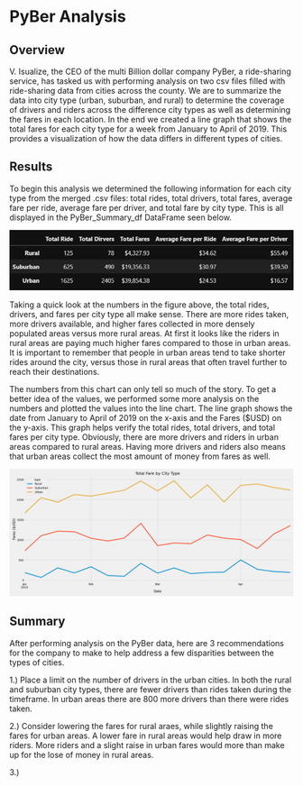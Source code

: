 # PyBer Analysis

## Overview 

V. Isualize, the CEO of the multi Billion dollar company PyBer, a ride-sharing service, has tasked us with performing analysis on two csv files filled with ride-sharing data from cities across the county. We are to summarize the data into city type (urban, suburban, and rural) to determine the coverage of drivers and riders across the difference city types as well as determining the fares in each location. In the end we created a line graph that shows the total fares for each city type for a week from January to April of 2019. This provides a visualization of how the data differs in different types of cities.  

## Results

To begin this analysis we determined the following information for each city type from the merged .csv files: total rides, total drivers, total fares, average fare per ride, average fare per driver, and total fare by city type. This is all displayed in the PyBer_Summary_df DataFrame seen below. 

![alt text](Resources/PyBer_Summary_df.png)

Taking a quick look at the numbers in the figure above, the total rides, drivers, and fares per city type all make sense. There are more rides taken, more drivers available, and higher fares collected in more densely populated areas versus more rural areas. At first it looks like the riders in rural areas are paying much higher fares compared to those in urban areas. It is important to remember that people in urban areas tend to take shorter rides around the city, versus those in rural areas that often travel further to reach their destinations. 

The numbers from this chart can only tell so much of the story. To get a better idea of the values, we performed some more analysis on the numbers and plotted the values into the line chart. The line graph shows the date from January to April of 2019 on the x-axis and the Fares ($USD) on the y-axis. This graph helps verify the total rides, total drivers, and total fares per city type. Obviously, there are more drivers and riders in urban areas compared to rural areas. Having more drivers and riders also means that urban areas collect the most amount of money from fares as well. 

![alt_text](Analysis/PyBer_fare_summary.png)

## Summary

After performing analysis on the PyBer data, here are 3 recommendations for the company to make to help address a few disparities between the types of cities. 

1.) Place a limit on the number of drivers in the urban cities. In both the rural and suburban city types, there are fewer drivers than rides taken during the timeframe. In urban areas there are 800 more drivers than there were rides taken.

2.) Consider lowering the fares for rural araes, while slightly raising the fares for urban areas. A lower fare in rural areas would help draw in more riders. More riders and a slight raise in urban fares would more than make up for the lose of money in rural areas. 

3.) 
